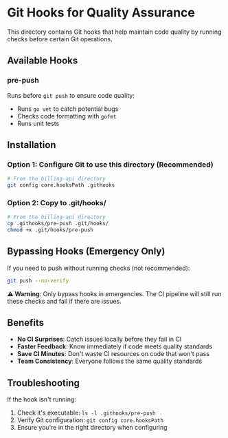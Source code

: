 # Git Hooks for Quality Assurance

This directory contains Git hooks that help maintain code quality by running checks before certain Git operations.

## Available Hooks

### pre-push
Runs before `git push` to ensure code quality:
- Runs `go vet` to catch potential bugs
- Checks code formatting with `gofmt`  
- Runs unit tests

## Installation

### Option 1: Configure Git to use this directory (Recommended)
```bash
# From the billing-api directory
git config core.hooksPath .githooks
```

### Option 2: Copy to .git/hooks/
```bash
# From the billing-api directory
cp .githooks/pre-push .git/hooks/
chmod +x .git/hooks/pre-push
```

## Bypassing Hooks (Emergency Only)

If you need to push without running checks (not recommended):
```bash
git push --no-verify
```

**⚠️ Warning**: Only bypass hooks in emergencies. The CI pipeline will still run these checks and fail if there are issues.

## Benefits

- **No CI Surprises**: Catch issues locally before they fail in CI
- **Faster Feedback**: Know immediately if code meets quality standards
- **Save CI Minutes**: Don't waste CI resources on code that won't pass
- **Team Consistency**: Everyone follows the same quality standards

## Troubleshooting

If the hook isn't running:
1. Check it's executable: `ls -l .githooks/pre-push`
2. Verify Git configuration: `git config core.hooksPath`
3. Ensure you're in the right directory when configuring
